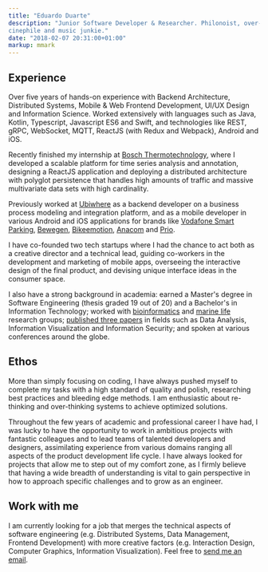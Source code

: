 ```yaml
---
title: "Eduardo Duarte"
description: "Junior Software Developer & Researcher. Philonoist, over-thinker,
cinephile and music junkie."
date: "2018-02-07 20:31:00+01:00"
markup: mmark
---
```


## Experience

Over five years of hands-on experience with Backend Architecture, Distributed
Systems, Mobile & Web Frontend Development, UI/UX Design and Information
Science. Worked extensively with languages such as Java, Kotlin, Typescript,
Javascript ES6 and Swift, and technologies like REST, gRPC, WebSocket, MQTT,
ReactJS (with Redux and Webpack), Android and iOS.

Recently finished my internship at [Bosch
Thermotechnology](https://www.bosch.pt/en/our-company/bosch-in-portugal/),
where I developed a scalable platform for time series analysis and annotation,
designing a ReactJS application and deploying a distributed architecture with
polyglot persistence that handles high amounts of traffic and massive
multivariate data sets with high cardinality.

Previously worked at [Ubiwhere](http://www.ubiwhere.com/en/) as a backend
developer on a business process modeling and integration platform, and as a
mobile developer in various Android and iOS applications for brands like
[Vodafone Smart Parking](https://parking.vodafone.citibrain.com/),
[Bewegen](https://www.bewegen.pt/about/app/),
[Bikeemotion](http://www.bikeemotion.com/), [Anacom](http://www.netmede.pt/app)
and [Prio](https://app.prioenergy.com/).

I have co-founded two tech startups where I had the chance to act both as a
creative director and a technical lead, guiding co-workers in the development
and marketing of mobile apps, overseeing the interactive design of the final
product, and devising unique interface ideas in the consumer space.

I also have a strong background in academia: earned a Master's degree in
Software Engineering (thesis graded 19 out of 20) and a Bachelor's in
Information Technology; worked with
[bioinformatics](http://bioinformatics.ua.pt/) and [marine
life](http://www.oceano21.org/info.asp?id=46&idpai=3&LN=EN) research groups;
[published three papers](/papers/) in fields such as Data Analysis, Information
Visualization and Information Security; and spoken at various conferences
around the globe.


## Ethos

More than simply focusing on coding, I have always pushed myself to complete my
tasks with a high standard of quality and polish, researching best practices
and bleeding edge methods. I am enthusiastic about re-thinking and
over-thinking systems to achieve optimized solutions.

Throughout the few years of academic and professional career I have had, I was
lucky to have the opportunity to work in ambitious projects with fantastic
colleagues and to lead teams of talented developers and designers, assimilating
experience from various domains ranging all aspects of the product development
life cycle. I have always looked for projects that allow me to step out of my
comfort zone, as I firmly believe that having a wide breadth of understanding
is vital to gain perspective in how to approach specific challenges and to grow
as an engineer.


## Work with me

I am currently looking for a job that merges the technical aspects of software
engineering (e.g. Distributed Systems, Data Management, Frontend Development)
with more creative factors (e.g. Interaction Design, Computer Graphics,
Information Visualization). Feel free to [send me an
email](mailto:hi@edduarte.com).


